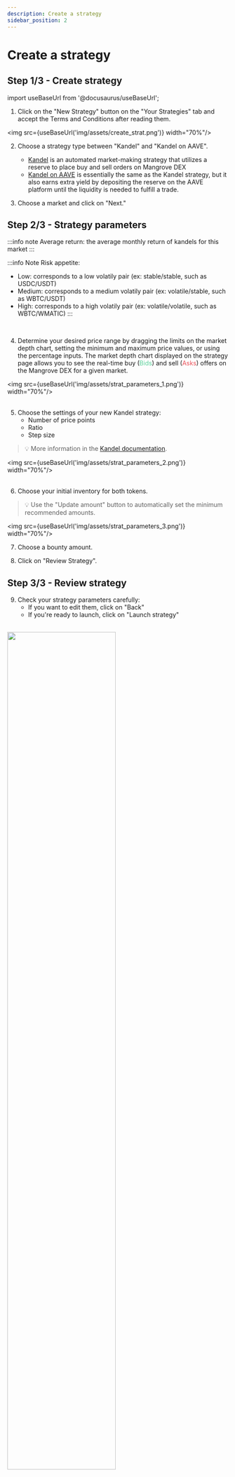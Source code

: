 ```yaml
---
description: Create a strategy
sidebar_position: 2
---
```



# Create a strategy


## Step 1/3 - Create strategy

import useBaseUrl from '@docusaurus/useBaseUrl';

1. Click on the "New Strategy" button on the "Your Strategies" tab and accept the Terms and Conditions after reading them.

<img src={useBaseUrl('img/assets/create_strat.png')} width="70%"/>

2. Choose a strategy type between "Kandel" and "Kandel on AAVE".
    * [Kandel](../../kandel/README.md) is an automated market-making strategy that utilizes a reserve to place buy and sell orders on Mangrove DEX
    * [Kandel on AAVE](../../kandel/details-on-strats/#kandel-on-aave) is essentially the same as the Kandel strategy, but it also earns extra yield by depositing the reserve on the AAVE platform until the liquidity is needed to fulfill a trade.
    
3. Choose a market and click on "Next."

## Step 2/3 - Strategy parameters

:::info note
Average return: the average monthly return of kandels for this market
:::

:::info Note
Risk appetite:
* Low: corresponds to a low volatily pair (ex: stable/stable, such as USDC/USDT)
* Medium: corresponds to a medium volatily pair (ex: volatile/stable, such as WBTC/USDT)
* High: corresponds to a high volatily pair (ex: volatile/volatile, such as WBTC/WMATIC)
:::
<br />

4. Determine your desired price range by dragging the limits on the market depth chart, setting the minimum and maximum price values, or using the percentage inputs. The market depth chart displayed on the strategy page allows you to see the real-time buy (<font color="#5cd19b">Bids</font>) and sell (<font color="#eb525a">Asks</font>) offers on the Mangrove DEX for a given market.

<img src={useBaseUrl('img/assets/strat_parameters_1.png')} width="70%"/>
<br /><br />

5. Choose the settings of your new Kandel strategy:
    * Number of price points
    * Ratio
    * Step size

> 💡
> More information in the [Kandel documentation](../../kandel/how-does-kandel-work/parameters.md).

<img src={useBaseUrl('img/assets/strat_parameters_2.png')} width="70%"/>
<br /><br />

6. Choose your initial inventory for both tokens.

> 💡
> Use the "Update amount" button to automatically set the minimum recommended amounts.

<img src={useBaseUrl('img/assets/strat_parameters_3.png')} width="70%"/>
<br />

7. Choose a bounty amount.

8. Click on "Review Strategy".


## Step 3/3 - Review strategy

9. Check your strategy parameters carefully:
    * If you want to edit them, click on "Back"
    * If you're ready to launch, click on "Launch strategy"

<br />
<img src={useBaseUrl('img/assets/strat_parameters_4.png')} width="70%"/>
<br />

10. "Waiting for confirmation": you will be asked to sign 4 transactions in a row, including the deployment of your Kandel contract, the spending approvals of your pair's tokens, and the native token amount to be deposited for [bounty](../../../developers/glossary.md#bounty).
> 💡
> when signing on Metmamask, select "Use default" to set the appropriate amount of Approval.

11. Select on 'View strategy' to manage your strategy, or click 'Done' to go back to the Strategies page.

<br />
Congratulations!<br />
Your Kandel strategy is now live and ready to start publishing buy and sell orders on the Mangrove order book.
